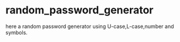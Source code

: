 # random_password_generator
here a random password generator using U-case,L-case,number and symbols.
